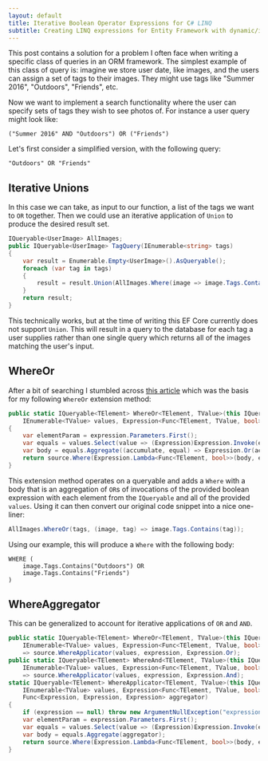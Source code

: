 ```yaml
---
layout: default
title: Iterative Boolean Operator Expressions for C# LINQ
subtitle: Creating LINQ expressions for Entity Framework with dynamic/iterative AND/OR operations
---
```


This post contains a solution for a problem I often face when writing a specific class of
queries in an ORM framework. The simplest example of this class of query is: imagine
we store user date, like images, and the users can assign a set of tags to their images.
They might use tags like "Summer 2016", "Outdoors", "Friends", etc.

Now we want to implement a search functionality where the user can specify sets of tags
they wish to see photos of. For instance a user query might look like:

`("Summer 2016" AND "Outdoors") OR ("Friends")`

Let's first consider a simplified version, with the following query:

`"Outdoors" OR "Friends"`

Iterative Unions
-----
In this case we can take, as input to our function, a list of the tags we want to `OR`
together. Then we could use an iterative application of `Union` to produce the desired
result set.

```csharp
IQueryable<UserImage> AllImages;
public IQueryable<UserImage> TagQuery(IEnumerable<string> tags)
{
    var result = Enumerable.Empty<UserImage>().AsQueryable();
    foreach (var tag in tags)
    {
        result = result.Union(AllImages.Where(image => image.Tags.Contains(tag)));
    }
    return result;
}
```

This technically works, but at the time of writing this EF Core currently does not support
`Union`. This will result in a query to the database for each tag a user supplies rather than
one single query which returns all of the images matching the user's input.

WhereOr
------

After a bit of searching I stumbled across [this article](http://www.booden.net/MultiOr.aspx)
which was the basis for my following `WhereOr` extension method:

```csharp
public static IQueryable<TElement> WhereOr<TElement, TValue>(this IQueryable<TElement> source,
    IEnumerable<TValue> values, Expression<Func<TElement, TValue, bool>> expression)
{
    var elementParam = expression.Parameters.First();
    var equals = values.Select(value => (Expression)Expression.Invoke(expression, elementParam, Expression.Constant(value)));
    var body = equals.Aggregate((accumulate, equal) => Expression.Or(accumulate, equal));
    return source.Where(Expression.Lambda<Func<TElement, bool>>(body, elementParam));
}
```

This extension method operates on a queryable and adds a `Where` with a body that is an
aggregation of `OR`s of invocations of the provided boolean expression with each element
from the `IQueryable` and all of the provided `values`. Using it can then convert our
original code snippet into a nice one-liner:

```csharp
AllImages.WhereOr(tags, (image, tag) => image.Tags.Contains(tag));
```

Using our example, this will produce a `Where` with the following body:

```
WHERE (
    image.Tags.Contains("Outdoors") OR
    image.Tags.Contains("Friends")
)
```

WhereAggregator
-------
This can be generalized to account for iterative applications of `OR` and `AND`.

```csharp
public static IQueryable<TElement> WhereOr<TElement, TValue>(this IQueryable<TElement> source,
    IEnumerable<TValue> values, Expression<Func<TElement, TValue, bool>> expression)
    => source.WhereApplicator(values, expression, Expression.Or);
public static IQueryable<TElement> WhereAnd<TElement, TValue>(this IQueryable<TElement> source,
    IEnumerable<TValue> values, Expression<Func<TElement, TValue, bool>> expression)
    => source.WhereApplicator(values, expression, Expression.And);
static IQueryable<TElement> WhereApplicator<TElement, TValue>(this IQueryable<TElement> source,
    IEnumerable<TValue> values, Expression<Func<TElement, TValue, bool>> expression,
    Func<Expression, Expression, Expression> aggregator)
{
    if (expression == null) throw new ArgumentNullException("expression");
    var elementParam = expression.Parameters.First();
    var equals = values.Select(value => (Expression)Expression.Invoke(expression, elementParam, Expression.Constant(value)));
    var body = equals.Aggregate(aggregator);
    return source.Where(Expression.Lambda<Func<TElement, bool>>(body, elementParam));
}
```